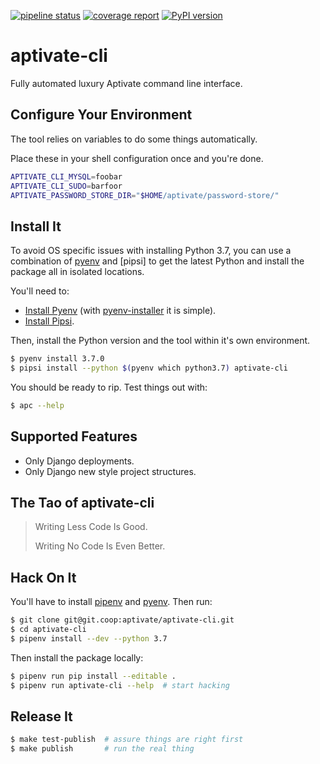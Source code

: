 [![pipeline status](https://git.coop/aptivate/internal-tools/aptivate-cli/badges/master/pipeline.svg)](https://git.coop/aptivate/internal-tools/aptivate-cli/commits/master)
[![coverage report](https://git.coop/aptivate/internal-tools/aptivate-cli/badges/master/coverage.svg)](https://git.coop/aptivate/internal-tools/aptivate-cli/commits/master)
[![PyPI version](https://badge.fury.io/py/aptivate-cli.svg)](https://badge.fury.io/py/aptivate-cli)

# aptivate-cli

Fully automated luxury Aptivate command line interface.

## Configure Your Environment

The tool relies on variables to do some things automatically.

Place these in your shell configuration once and you're done.

```bash
APTIVATE_CLI_MYSQL=foobar
APTIVATE_CLI_SUDO=barfoor
APTIVATE_PASSWORD_STORE_DIR="$HOME/aptivate/password-store/"
```

## Install It

To avoid OS specific issues with installing Python 3.7, you can use a
combination of [pyenv] and [pipsi] to get the latest Python and install the
package all in isolated locations.

You'll need to:

  * [Install Pyenv] (with [pyenv-installer] it is simple).
  * [Install Pipsi].

[Install Pyenv]: https://github.com/pyenv/pyenv#basic-github-checkout
[pyenv-installer]: https://github.com/pyenv/pyenv-installer
[Install Pipsi]: lttps://github.com/mitsuhiko/pipsi#how-do-i-get-it

Then, install the Python version and the tool within it's own environment.

```bash
$ pyenv install 3.7.0
$ pipsi install --python $(pyenv which python3.7) aptivate-cli
```

You should be ready to rip. Test things out with:

```bash
$ apc --help
```

## Supported Features

  * Only Django deployments.
  * Only Django new style project structures.

## The Tao of aptivate-cli

> Writing Less Code Is Good.
>
> Writing No Code Is Even Better.

## Hack On It

You'll have to install [pipenv] and [pyenv]. Then run:

[pipenv]: https://github.com/pypa/pipenv#installation
[pyenv]: https://github.com/pyenv/pyenv

```bash
$ git clone git@git.coop:aptivate/aptivate-cli.git
$ cd aptivate-cli
$ pipenv install --dev --python 3.7
```

Then install the package locally:

```bash
$ pipenv run pip install --editable .
$ pipenv run aptivate-cli --help  # start hacking
```

## Release It

```bash
$ make test-publish  # assure things are right first
$ make publish       # run the real thing
```

